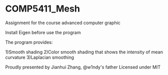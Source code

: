 # COMP5411_Mesh
Assignment for the course advanced computer graphic

Install Eigen before use the program

The program provides:

1)Smooth shading
2)Color smooth shading that shows the intensity of mean curvature
3)Laplacian smoothing

Proudly presented by Jianhui Zhang, @w1ndy's father
Licensed under MIT

